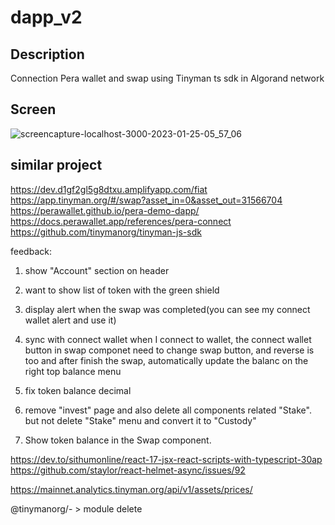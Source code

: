 # dapp_v2

## Description

Connection Pera wallet and swap using Tinyman ts sdk in Algorand network

## Screen

![screencapture-localhost-3000-2023-01-25-05_57_06](https://user-images.githubusercontent.com/91119162/214548792-def2daad-baf7-42b6-a33e-cad245d54814.png)

## similar project

https://dev.d1gf2gl5g8dtxu.amplifyapp.com/fiat
https://app.tinyman.org/#/swap?asset_in=0&asset_out=31566704
https://perawallet.github.io/pera-demo-dapp/
https://docs.perawallet.app/references/pera-connect
https://github.com/tinymanorg/tinyman-js-sdk



feedback: 

1. show "Account" section on header

2. want to show list of token with the green shield

3. display alert when the swap was completed(you can see my connect wallet alert and use it)

4. sync with connect wallet when I connect to wallet, the connect wallet button in swap componet need to change swap button, and reverse is too
and after finish the swap, automatically update the balanc on the right top balance menu

5. fix token balance decimal

6. remove "invest" page and also delete all components related "Stake".
 but not delete "Stake" menu and convert it to "Custody"

7. Show token balance in the Swap component.



https://dev.to/sithumonline/react-17-jsx-react-scripts-with-typescript-30ap
https://github.com/staylor/react-helmet-async/issues/92

https://mainnet.analytics.tinyman.org/api/v1/assets/prices/

@tinymanorg/- > module delete